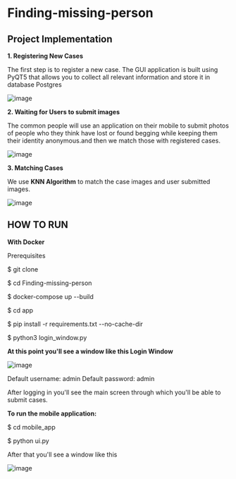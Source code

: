 # Finding-missing-person
## Project Implementation
**1. Registering New Cases**

The first step is to register a new case. The GUI application is built using PyQT5 that allows you to collect all relevant information and store it in database Postgres

![image](https://user-images.githubusercontent.com/105723816/170830275-c7027cf3-5975-4f3f-8868-972c7583fdcd.png)


**2. Waiting for Users to submit images**

The common people will use an application on their mobile to submit photos of people who they think have lost or found begging while keeping them their identity anonymous.and then we match those with registered cases.

![image](https://user-images.githubusercontent.com/105723816/170830241-64fa5aa8-778c-46e1-a7ba-08f4de95c5b4.png)

**3. Matching Cases**

 We use  **KNN Algorithm** to match the case images and user submitted images.
 
 ![image](https://user-images.githubusercontent.com/105723816/170830428-d53c9aa3-6e66-4309-9b6e-b12b76de9746.png)


## HOW TO RUN
**With Docker**

Prerequisites

$ git clone 

$ cd Finding-missing-person

$ docker-compose up --build

$ cd app

$ pip install -r requirements.txt --no-cache-dir

$ python3 login_window.py
 
 **At this point you'll see a window like this Login Window**
 
![image](https://user-images.githubusercontent.com/105723816/170830623-2a7a3801-1ba5-46c9-8d30-8ddc5d1584b4.png)

Default username: admin Default password: admin

After logging in you'll see the main screen through which you'll be able to submit cases.

 
**To run the mobile application:**

$ cd mobile_app

$ python ui.py

After that you'll see a window like this

![image](https://user-images.githubusercontent.com/105723816/170830738-b9c8e813-0e7f-4cec-ab64-379df91a7302.png)



 
